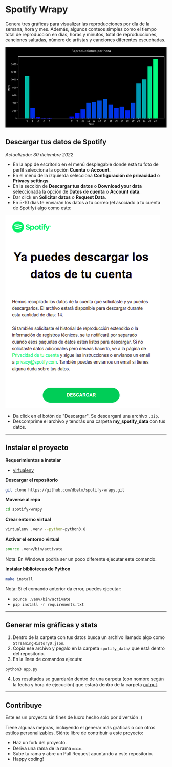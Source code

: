 # Spotify Wrapy
Genera tres gráficas para visualizar las reproducciones por día de la semana, hora y mes. Además, algunos conteos simples como el tiempo total de reproducción en días, horas y minutos, total de reproducciones, canciones saltadas, número de artistas y canciones diferentes escuchadas.

![](assets/plays_per_hour.png)


## Descargar tus datos de Spotify
_Actualizado: 30 diciembre 2022_

- En la app de escritorio en el menú desplegable donde está tu foto de perfil selecciona la opción **Cuenta** o **Account**.
- En el menú de la izquierda selecciona **Configuración de privacidad** o **Privacy settings**.
- En la sección de **Descargar tus datos** o **Download your data** seleccionada la opción de **Datos de cuenta** o **Account data**.
- Dar click en **Solicitar datos** o **Request Data**.
- En 5-10 días te envíarán los datos a tu correo (el asociado a tu cuenta de Spotify) algo como esto:

![](assets/ejemplo_correo_descargar_datos.png) 

- Da click en el botón de "Descargar". Se descargará una archivo `.zip`.
- Descomprime el archivo y tendrás una carpeta **my_spotify_data** con tus datos.

---------------

## Instalar el proyecto

**Requerimientos a instalar**

- [virtualenv](https://virtualenv.pypa.io/en/latest/)

**Descargar el repositorio**
```bash
git clone https://github.com/dbetm/spotify-wrapy.git
```

**Moverse al repo**

```bash
cd spotify-wrapy
```

**Crear entorno virtual**

```bash
virtualenv .venv --python=python3.8
```

**Activar el entorno virtual**

```bash
source .venv/bin/activate
```

Nota: En Windows podría ser un poco diferente ejecutar este comando.

**Instalar bibliotecas de Python**

```bash
make install
```

Nota: Si el comando anterior da error, puedes ejecutar:
- `source .venv/bin/activate`
- `pip install -r requirements.txt`

------------------------

## Generar mis gráficas y stats

1) Dentro de la carpeta con tus datos busca un archivo llamado algo como `StreamingHistory0.json`.
2) Copia ese archivo y pegalo en la carpeta `spotify_data/` que está dentro del repositorio.
3) En la línea de comandos ejecuta:
```bash
python3 app.py
```
4) Los resultados se guardarán dentro de una carpeta (con nombre según la fecha y hora de ejecución) que estará dentro de la carpeta [output](output/).


------------------


## Contribuye

Este es un proyecto sin fines de lucro hecho solo por diversión :)

Tiene algunas mejoras, incluyendo el generar más gráficas o con otros estilos personalizables. Siénte libre de contribuir a este proyecto:
- Haz un fork del proyecto.
- Deriva una rama de la rama `main`.
- Sube tu rama y abre un Pull Request apuntando a este repositorio.
- Happy coding!